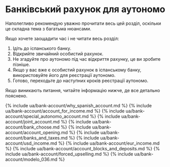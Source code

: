 # Банківський рахунок для аутономо

Наполегливо рекомендую уважно прочитати весь цей розділ, оскільки це складна тема з багатьма нюансами.

Якщо хочете заощадити час і не читати весь розділ:

1. Ідіть до іспанського банку.
2. Відкрийте звичайний особистий рахунок.
3. Не згадуйте про аутономо під час відкриття рахунку, це ви зробите пізніше.
4. Якщо у вас вже є особистий рахунок в іспанському банку, використовуйте його для реєстрації аутономо.
5. Готово, переходьте до наступних кроків реєстрації аутономо.

Якщо виникають питання, читайте інформацію нижче, де все детально пояснено.

{% include ua/bank-account/why_spanish_account.md %}
{% include ua/bank-account/account_for_income.md %}
{% include ua/bank-account/special_autonomo_account.md %}
{% include ua/bank-account/joint_account.md %}
{% include ua/bank-account/bank_choose.md %}
{% include ua/bank-account/account_opening.md %}
{% include ua/bank-account/banks_and_taxes.md %}
{% include ua/bank-account/usd_income.md %}
{% include ua/bank-account/eur_income.md %}
{% include ua/bank-account/account_blocks_and_deposits.md %}
{% include ua/bank-account/forced_upselling.md %}
{% include ua/bank-account/modelo_036.md %}

